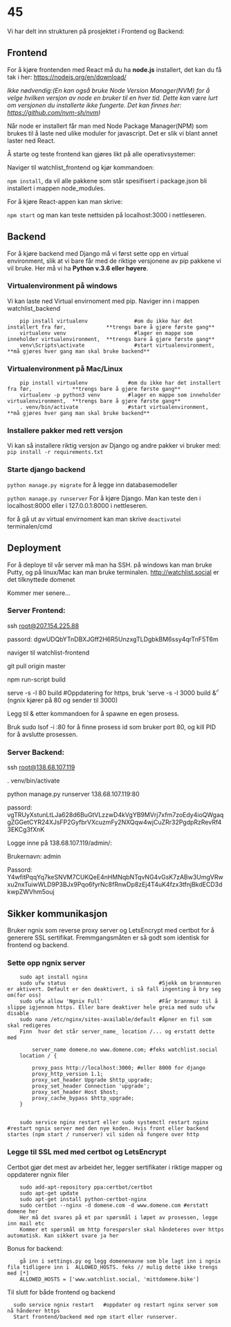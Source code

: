 # 45

Vi har delt inn strukturen på prosjektet i Frontend og Backend:

## Frontend 
For å kjøre frontenden med React må du ha __node.js__ installert, 
det kan du få tak i her: https://nodejs.org/en/download/


*Ikke nødvendig:(En kan også bruke Node Version Manager(NVM) for å velge hvilken versjon av node en bruker til en hver tid. Dette kan være lurt om versjonen du installerte ikke fungerte. Det kan finnes her: https://github.com/nvm-sh/nvm)*

Når node er installert får man med Node Package Manager(NPM) som brukes til å laste ned ulike moduler for javascript. Det er slik vi blant annet laster ned React.

Å starte og teste frontend kan gjøres likt på alle operativsystemer:

Naviger til watchlist_frontend og kjør kommandoen:

`npm install`, da vil alle pakkene som står spesifisert i package.json bli installert i mappen node_modules.

For å kjøre React-appen kan man skrive:

`npm start` og man kan teste nettsiden på localhost:3000 i nettleseren.


## Backend
For å kjøre backend med Django må vi først sette opp en virtual environment, slik at vi bare får med de riktige versjonene av pip pakkene vi vil bruke. Her må vi ha __Python v.3.6 eller høyere__.

### Virtualenvironment på windows
Vi kan laste ned Virtual envirnoment med pip. Naviger inn i mappen watchlist_backend

        pip install virtualenv               #om du ikke har det installert fra før,             **trengs bare å gjøre første gang**
        virtualenv venv                      #lager en mappe som inneholder virtualenvironment,  **trengs bare å gjøre første gang**
        venv\Scripts\activate                #start virtualenvironment,                          **må gjøres hver gang man skal bruke backend**

### Virtualenvironment på Mac/Linux

        pip install virtualenv             #om du ikke har det installert fra før,             **trengs bare å gjøre første gang**
        virtualenv -p python3 venv         #lager en mappe som inneholder virtualenvironment,  **trengs bare å gjøre første gang**
        . venv/bin/activate                #start virtualenvironment,                          **må gjøres hver gang man skal bruke backend**
### Installere pakker med rett versjon

Vi kan så installere riktig versjon av Django og andre pakker vi bruker med: `pip install -r requirements.txt`

### Starte django backend

`python manage.py migrate` for å legge inn databasemodeller

`python manage.py runserver` For å kjøre Django. Man kan teste den i localhost:8000 eller i 127.0.0.1:8000 i nettleseren.

for å gå ut av virtual envirnoment kan man skrive `deactivate`i terminalen/cmd

## Deployment
For å deploye til vår server må man ha SSH. på windows kan man bruke Putty, og på linux/Mac kan man bruke terminalen.
http://watchlist.social er det tilknyttede domenet

Kommer mer senere...

### Server Frontend:
 ssh root@207.154.225.88
 
 passord: dgwUDQbYTnDBXJGff2H6R5UnzxgTLDgbkBM6ssy4qrTnF5T6m
 
 naviger til watchlist-frontend
 
 git pull origin master
 
 npm run-script build
 
 serve -s -l 80 build #Oppdatering for https, bruk 'serve -s -l 3000 build &̈́' (ngnix kjører på 80 og sender til 3000)
 
 Legg til & etter kommandoen for å spawne en egen prosess.
 
 Bruk sudo lsof -i :80 for å finne prosess id som bruker port 80, og kill PID for å avslutte prosessen. 

### Server Backend:
ssh root@138.68.107.119

. venv/bin/activate

python manage.py runserver 138.68.107.119:80

passord: vgTRUyXstunLtLJa628d6BuGtVLzzwD4kVgYB9MVrj7xfm7zoEdy4ioQWgaqgZGGetCYR24XJsFP2GyfbrVXcuzmFy2NXQqw4wjCuZRr32PgdpRzRevRf43EKCg3fXnK

Logge inne på 138.68.107.119/admin/:

Brukernavn: admin

Passord: Y4wfitPqqYq7keSNVM7CUKQeE4nHMNqbNTqvNG4vGsK7zABw3UmgVRwxu2nxTuiwWLD9P3BJx9Pqo6fyrNc8fRnwDp8zEj4T4uK4fzx3tfnjBkdECD3dkwpZWVhm5ouj

## Sikker kommunikasjon
Bruker ngnix som reverse proxy server og LetsEncrypt med certbot for å generere SSL sertifikat. Fremmgangsmåten er så godt som identisk for frontend og backend.
### Sette opp ngnix server
        sudo apt install nginx               
        sudo ufw status                              #Sjekk om brannmuren er aktivert. Default er den deaktivert, i så fall ingenting å bry seg om(for oss)
        sudo ufw allow 'Ngnix Full'                  #Får brannmur til å slippe igjennom https. Eller bare deaktiver hele greia med sudo ufw disable 
        sudo nano /etc/nginx/sites-available/default #åpner en fil som skal redigeres 
        Finn  hvor det står server_name_ location /... og erstatt dette med
        
            server_name domene.no www.domene.com; #feks watchlist.social
        location / {
        
            proxy_pass http://localhost:3000; #eller 8000 for django
            proxy_http_version 1.1;
            proxy_set_header Upgrade $http_upgrade;
            proxy_set_header Connection 'upgrade';
            proxy_set_header Host $host;
            proxy_cache_bypass $http_upgrade;
        }
        

        sudo service nginx restart eller sudo systemctl restart nginx                 #restart ngnix server med den nye koden. Hvis front eller backend startes (npm start / runserver) vil siden nå fungere over http         
   

### Legge til SSL med med certbot og LetsEncrypt
Certbot gjør det mest av arbeidet her, legger sertifikater i riktige mapper og oppdaterer ngnix filer

        sudo add-apt-repository ppa:certbot/certbot
        sudo apt-get update
        sudo apt-get install python-certbot-nginx
        sudo certbot --nginx -d domene.com -d www.domene.com #erstatt domene her     
        Her må det svares på et par spørsmål i løpet av prosessen, legge inn mail etc
        Kommer et spørsmål om http forespørsler skal håndeteres over https automatisk. Kan sikkert svare ja her

        
Bonus for backend:

        gå inn i settings.py og legg domenenavne som ble lagt inn i ngnix fila tidligere inn i  ALLOWED_HOSTS. feks // mulig dette ikke trengs med [*]
        ALLOWED_HOSTS = ['www.watchlist.social, 'mittdomene.bike']

Til slutt for både frontend og backend

      sudo service ngnix restart   #oppdater og restart nginx server som nå hånderer https
      Start frontend/backend med npm start eller runserver. 
      